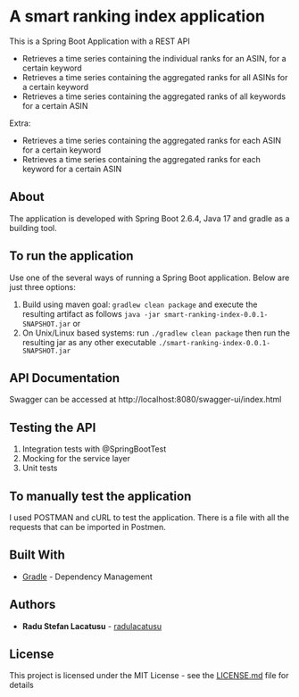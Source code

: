 # A smart ranking index application

This is a Spring Boot Application with a REST API
* Retrieves a time series containing the individual ranks for an ASIN, for a certain keyword
* Retrieves a time series containing the aggregated ranks for all ASINs for a certain keyword
* Retrieves a time series containing the aggregated ranks of all keywords for a certain ASIN

Extra:
* Retrieves a time series containing the aggregated ranks for each ASIN for a certain keyword
* Retrieves a time series containing the aggregated ranks for each keyword for a certain ASIN

## About

The application is developed with Spring Boot 2.6.4, Java 17 and gradle as a building tool.

## To run the application
Use one of the several ways of running a Spring Boot application. Below are just three options:

1. Build using maven goal: `gradlew clean package` and execute the resulting artifact as follows `java -jar smart-ranking-index-0.0.1-SNAPSHOT.jar` or
2. On Unix/Linux based systems: run `./gradlew clean package` then run the resulting jar as any other executable `./smart-ranking-index-0.0.1-SNAPSHOT.jar`

## API Documentation

Swagger can be accessed at http://localhost:8080/swagger-ui/index.html

## Testing the API

1. Integration tests with @SpringBootTest
2. Mocking for the service layer
3. Unit tests

## To manually test the application

I used POSTMAN and cURL to test the application. There is a file with all the requests that can be imported in Postmen. 

## Built With

* [Gradle](https://gradle.org/) - Dependency Management

## Authors

* **Radu Stefan Lacatusu** - [radulacatusu](https://github.com/radulacatusu/)

## License

This project is licensed under the MIT License - see the [LICENSE.md](LICENSE.md) file for details
